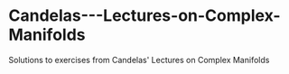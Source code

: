 # Candelas---Lectures-on-Complex-Manifolds
Solutions to exercises from Candelas' Lectures on Complex Manifolds
